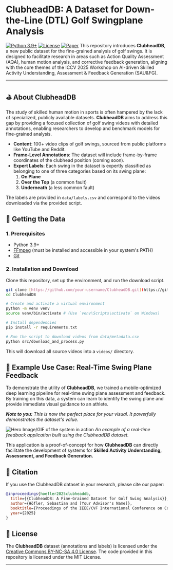 # ClubheadDB: A Dataset for Down-the-Line (DTL) Golf Swingplane Analysis

[![Python 3.9+](https://img.shields.io/badge/python-3.9+-blue.svg)](https://www.python.org/downloads/release/python-390/)
[![License](https://img.shields.io/badge/Dataset-CC%20BY--NC--SA%204.0-lightgrey.svg)](https://creativecommons.org/licenses/by-nc-sa/4.0/)
[![Paper](http://img.shields.io/badge/paper-ICCVW'25-B31B1B.svg)](https://sauafg-workshop.github.io/) This repository introduces **ClubheadDB**, a new public dataset for the fine-grained analysis of golf swings. It is designed to facilitate research in areas such as Action Quality Assessment (AQA), human motion analysis, and corrective feedback generation, aligning with the core themes of the ICCV 2025 Workshop on AI-driven Skilled Activity Understanding, Assessment & Feedback Generation (SAU&FG).

---

## ⛳ About ClubheadDB

The study of skilled human motion in sports is often hampered by the lack of specialized, publicly available datasets. **ClubheadDB** aims to address this gap by providing a focused collection of golf swing videos with detailed annotations, enabling researchers to develop and benchmark models for fine-grained analysis.

* **Content**: 100+ video clips of golf swings, sourced from public platforms like YouTube and Reddit.
* **Frame-Level Annotations**: The dataset will include frame-by-frame coordinates of the clubhead position (coming soon).
* **Expert Labels**: Each swing in the dataset is expertly classified as belonging to one of three categories based on its swing plane:
    1.  **On Plane**
    2.  **Over the Top** (a common fault)
    3.  **Underneath** (a less common fault)

The labels are provided in `data/labels.csv` and correspond to the videos downloaded via the provided script.

## 🚀 Getting the Data

### 1. Prerequisites

* Python 3.9+
* [FFmpeg](https://ffmpeg.org/download.html) (must be installed and accessible in your system's PATH)
* [Git](https://git-scm.com/downloads)

### 2. Installation and Download

Clone this repository, set up the environment, and run the download script.

```bash
git clone [https://github.com/your-username/ClubheadDB.git](https://github.com/your-username/ClubheadDB.git)
cd ClubheadDB

# Create and activate a virtual environment
python -m venv venv
source venv/bin/activate # (Use `venv\Scripts\activate` on Windows)

# Install dependencies
pip install -r requirements.txt

# Run the script to download videos from data/metadata.csv
python src/download_and_process.py
```
This will download all source videos into a `videos/` directory.

## 🎯 Example Use Case: Real-Time Swing Plane Feedback

To demonstrate the utility of **ClubheadDB**, we trained a mobile-optimized deep learning pipeline for real-time swing plane assessment and feedback. By training on this data, a system can learn to identify the swing plane and provide immediate visual guidance to an athlete.

***Note to you:*** *This is now the perfect place for your visual. It powerfully demonstrates the dataset's value.*

![Hero Image/GIF of the system in action](https://via.placeholder.com/800x400.png?text=Show+a+GIF+of+a+feedback+system+built+with+this+data!)
*An example of a real-time feedback application built using the ClubheadDB dataset.*

This application is a proof-of-concept for how **ClubheadDB** can directly facilitate the development of systems for **Skilled Activity Understanding, Assessment, and Feedback Generation.**

## 🙏 Citation

If you use the ClubheadDB dataset in your research, please cite our paper:

```bibtex
@inproceedings{hoefler2025clubheaddb,
  title={{ClubheadDB: A Fine-Grained Dataset for Golf Swing Analysis}},
  author={Höfler, Sebastian and [Your Advisor's Name]},
  booktitle={Proceedings of the IEEE/CVF International Conference on Computer Vision (ICCV) Workshops},
  year={2025}
}
```

## 📜 License

The **ClubheadDB** dataset (annotations and labels) is licensed under the [Creative Commons BY-NC-SA 4.0 License](https://creativecommons.org/licenses/by-nc-sa/4.0/). The code provided in this repository is licensed under the MIT License.

---
